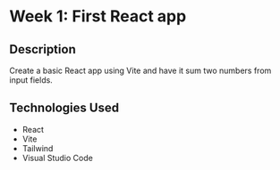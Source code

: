 # Week 1: First React app

## Description

Create a basic React app using Vite and have it sum two numbers from input fields.

## Technologies Used

- React
- Vite
- Tailwind
- Visual Studio Code

